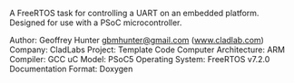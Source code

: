 A FreeRTOS task for controlling a UART on an embedded platform. Designed for use with a PSoC microcontroller.

Author:					Geoffrey Hunter <gbmhunter@gmail.com> (www.cladlab.com)
Company: 				CladLabs 
Project: 				Template Code 
Computer Architecture: 	ARM 
Compiler: 				GCC 
uC Model: 				PSoC5 
Operating System: 		FreeRTOS v7.2.0 
Documentation Format: 	Doxygen 